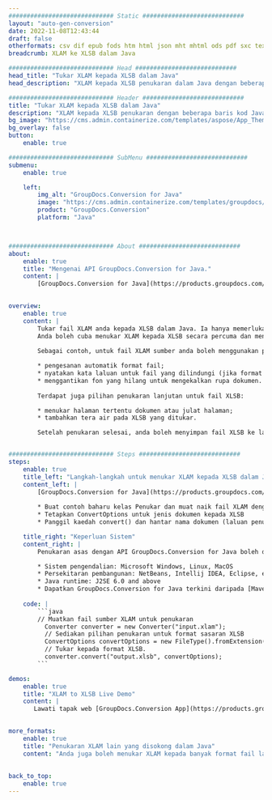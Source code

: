 ```yaml
---
############################# Static ############################
layout: "auto-gen-conversion"
date: 2022-11-08T12:43:44
draft: false
otherformats: csv dif epub fods htm html json mht mhtml ods pdf sxc tex tsv xlam xls xlsb xlsm xlsx xlt xltm xltx xml xps
breadcrumb: XLAM ke XLSB dalam Java

############################# Head ############################
head_title: "Tukar XLAM kepada XLSB dalam Java"
head_description: "XLAM kepada XLSB penukaran dalam Java dengan beberapa baris kod. Tukar lebih 160 format fail menggunakan API penukaran dokumen GroupDocs untuk Java"

############################# Header ############################
title: "Tukar XLAM kepada XLSB dalam Java"
description: "XLAM kepada XLSB penukaran dengan beberapa baris kod Java."
bg_image: "https://cms.admin.containerize.com/templates/aspose/App_Themes/V3/images/bg/header1.png"
bg_overlay: false
button:
    enable: true

############################# SubMenu ############################
submenu:
    enable: true

    left:
        img_alt: "GroupDocs.Conversion for Java"
        image: "https://cms.admin.containerize.com/templates/groupdocs/images/product-logos/90x90-noborder/groupdocs-conversion-java.png"
        product: "GroupDocs.Conversion"
        platform: "Java"



############################# About ############################
about:
    enable: true
    title: "Mengenai API GroupDocs.Conversion for Java."
    content: |
        [GroupDocs.Conversion for Java](https://products.groupdocs.com/conversion/java/) ialah API penukaran format fail lanjutan untuk menukar antara imej popular dan format dokumen seperti Microsoft Office, OpenDocument, PDF, HTML, e-mel, CAD. dan banyak lagi dengan hanya beberapa baris kod. API asli secara automatik mengesan format dokumen asal dan menawarkan banyak pilihan untuk menyesuaikan dokumen yang ditukar. Bersama-sama dengan fungsi mengekstrak maklumat daripada dokumen, ia juga menyokong caching hasil penukaran ke cakera tempatan secara lalai. Walau bagaimanapun, sebarang jenis storan cache boleh disokong dengan melaksanakan antara muka yang sesuai - Amazon S3, Dropbox, Google Drive, Windows Azure, Reddis atau mana-mana yang lain.
    

overview:
    enable: true
    content: |
        Tukar fail XLAM anda kepada XLSB dalam Java. Ia hanya memerlukan beberapa baris kod Java pada mana-mana platform pilihan anda, seperti Windows, Linux, macOS.
        Anda boleh cuba menukar XLAM kepada XLSB secara percuma dan menilai kualiti hasil penukaran. Bersama-sama dengan skrip penukaran fail mudah, anda boleh mencuba pilihan yang lebih canggih untuk memuatkan fail sumber XLAM dan menyimpan output XLSB. 
        
        Sebagai contoh, untuk fail XLAM sumber anda boleh menggunakan pilihan pemuatan berikut:

        * pengesanan automatik format fail;
        * nyatakan kata laluan untuk fail yang dilindungi (jika format fail menyokongnya);
        * menggantikan fon yang hilang untuk mengekalkan rupa dokumen.
        
        Terdapat juga pilihan penukaran lanjutan untuk fail XLSB:

        * menukar halaman tertentu dokumen atau julat halaman;
        * tambahkan tera air pada XLSB yang ditukar.

        Setelah penukaran selesai, anda boleh menyimpan fail XLSB ke laluan fail setempat anda atau ke mana-mana storan pihak ketiga seperti FTP, Amazon S3, Google Drive, Dropbox dll. Sila ambil perhatian - untuk menukar XLAM kepada XLSB, anda tidak perlu memasang sebarang perisian tambahan, seperti MS Office, Open Office, Adobe Acrobat Reader dsb.


############################# Steps ############################
steps:
    enable: true
    title_left: "Langkah-langkah untuk menukar XLAM kepada XLSB dalam Java"
    content_left: |
        [GroupDocs.Conversion for Java](https://products.groupdocs.com/conversion/java/) membenarkan pembangun menukar fail XLAM kepada XLSB dengan mudah dengan beberapa baris kod.
        
        * Buat contoh baharu kelas Penukar dan muat naik fail XLAM dengan laluan penuh
        * Tetapkan ConvertOptions untuk jenis dokumen kepada XLSB
        * Panggil kaedah convert() dan hantar nama dokumen (laluan penuh) dan format (XLSB) sebagai parameter

    title_right: "Keperluan Sistem"
    content_right: |
        Penukaran asas dengan API GroupDocs.Conversion for Java boleh dilakukan dengan hanya beberapa baris kod. API kami disokong pada semua platform dan sistem pengendalian utama. Sebelum melaksanakan kod di bawah, pastikan anda mempunyai prasyarat berikut dipasang pada sistem anda.

        * Sistem pengendalian: Microsoft Windows, Linux, MacOS
        * Persekitaran pembangunan: NetBeans, Intellij IDEA, Eclipse, etc.
        * Java runtime: J2SE 6.0 and above
        * Dapatkan GroupDocs.Conversion for Java terkini daripada [Maven](https://repository.groupdocs.com/webapp/#/artifacts/browse/tree/General/repo/com/groupdocs/groupdocs-conversion)
         
    code: |
        ```java    
        // Muatkan fail sumber XLAM untuk penukaran
          Converter converter = new Converter("input.xlam");
          // Sediakan pilihan penukaran untuk format sasaran XLSB
          ConvertOptions convertOptions = new FileType().fromExtension("xlsb").getConvertOptions();
          // Tukar kepada format XLSB.
          converter.convert("output.xlsb", convertOptions);
        ```

demos:
    enable: true
    title: "XLAM to XLSB Live Demo"
    content: |
       Lawati tapak web [GroupDocs.Conversion App](https://products.groupdocs.app/conversion/family) kami dan cuba XLAM kepada XLSB penukaran sekarang. Demo percuma mempunyai faedah berikut
          

more_formats:
    enable: true
    title: "Penukaran XLAM lain yang disokong dalam Java"
    content: "Anda juga boleh menukar XLAM kepada banyak format fail lain. Sila lihat senarai di bawah."
       
       
back_to_top:
    enable: true
---
```


